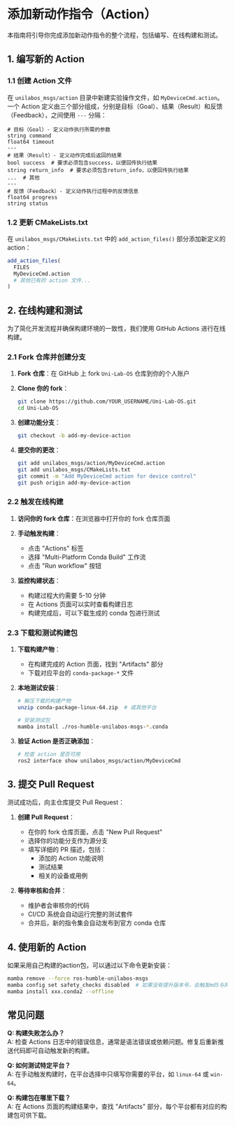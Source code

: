 # 添加新动作指令（Action）

本指南将引导你完成添加新动作指令的整个流程，包括编写、在线构建和测试。

## 1. 编写新的 Action

### 1.1 创建 Action 文件

在 `unilabos_msgs/action` 目录中新建实验操作文件，如 `MyDeviceCmd.action`。一个 Action 定义由三个部分组成，分别是目标（Goal）、结果（Result）和反馈（Feedback），之间使用 `---` 分隔：

```action
# 目标（Goal）- 定义动作执行所需的参数
string command
float64 timeout
---
# 结果（Result）- 定义动作完成后返回的结果
bool success  # 要求必须包含success，以便回传执行结果
string return_info  # 要求必须包含return_info，以便回传执行结果
...  # 其他
---
# 反馈（Feedback）- 定义动作执行过程中的反馈信息
float64 progress
string status
```

### 1.2 更新 CMakeLists.txt

在 `unilabos_msgs/CMakeLists.txt` 中的 `add_action_files()` 部分添加新定义的 action：

```cmake
add_action_files(
  FILES
  MyDeviceCmd.action
  # 其他已有的 action 文件...
)
```

## 2. 在线构建和测试

为了简化开发流程并确保构建环境的一致性，我们使用 GitHub Actions 进行在线构建。

### 2.1 Fork 仓库并创建分支

1. **Fork 仓库**：在 GitHub 上 fork `Uni-Lab-OS` 仓库到你的个人账户

2. **Clone 你的 fork**：

   ```bash
   git clone https://github.com/YOUR_USERNAME/Uni-Lab-OS.git
   cd Uni-Lab-OS
   ```

3. **创建功能分支**：

   ```bash
   git checkout -b add-my-device-action
   ```

4. **提交你的更改**：
   ```bash
   git add unilabos_msgs/action/MyDeviceCmd.action
   git add unilabos_msgs/CMakeLists.txt
   git commit -m "Add MyDeviceCmd action for device control"
   git push origin add-my-device-action
   ```

### 2.2 触发在线构建

1. **访问你的 fork 仓库**：在浏览器中打开你的 fork 仓库页面

2. **手动触发构建**：

   - 点击 "Actions" 标签
   - 选择 "Multi-Platform Conda Build" 工作流
   - 点击 "Run workflow" 按钮

3. **监控构建状态**：
   - 构建过程大约需要 5-10 分钟
   - 在 Actions 页面可以实时查看构建日志
   - 构建完成后，可以下载生成的 conda 包进行测试

### 2.3 下载和测试构建包

1. **下载构建产物**：

   - 在构建完成的 Action 页面，找到 "Artifacts" 部分
   - 下载对应平台的 `conda-package-*` 文件

2. **本地测试安装**：

   ```bash
   # 解压下载的构建产物
   unzip conda-package-linux-64.zip  # 或其他平台

   # 安装测试包
   mamba install ./ros-humble-unilabos-msgs-*.conda
   ```

3. **验证 Action 是否正确添加**：
   ```bash
   # 检查 action 是否可用
   ros2 interface show unilabos_msgs/action/MyDeviceCmd
   ```

## 3. 提交 Pull Request

测试成功后，向主仓库提交 Pull Request：

1. **创建 Pull Request**：

   - 在你的 fork 仓库页面，点击 "New Pull Request"
   - 选择你的功能分支作为源分支
   - 填写详细的 PR 描述，包括：
     - 添加的 Action 功能说明
     - 测试结果
     - 相关的设备或用例

2. **等待审核和合并**：
   - 维护者会审核你的代码
   - CI/CD 系统会自动运行完整的测试套件
   - 合并后，新的指令集会自动发布到官方 conda 仓库

## 4. 使用新的 Action

如果采用自己构建的action包，可以通过以下命令更新安装：

```bash
mamba remove --force ros-humble-unilabos-msgs
mamba config set safety_checks disabled  # 如果没有提升版本号，会触发md5与网络上md5不一致，是正常现象，因此通过本指令关闭md5检查
mamba install xxx.conda2 --offline
```

## 常见问题

**Q: 构建失败怎么办？**  
A: 检查 Actions 日志中的错误信息，通常是语法错误或依赖问题。修复后重新推送代码即可自动触发新的构建。

**Q: 如何测试特定平台？**  
A: 在手动触发构建时，在平台选择中只填写你需要的平台，如 `linux-64` 或 `win-64`。

**Q: 构建包在哪里下载？**  
A: 在 Actions 页面的构建结果中，查找 "Artifacts" 部分，每个平台都有对应的构建包可供下载。
